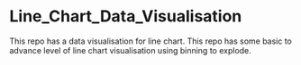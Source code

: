 # Line_Chart_Data_Visualisation
This repo has a data visualisation for line chart. 
This repo has some basic to advance level of line chart visualisation using binning to explode.
